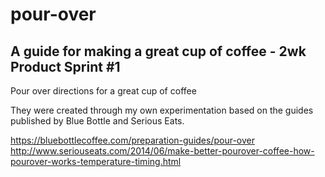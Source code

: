 # pour-over
A guide for making a great cup of coffee - 2wk Product Sprint #1
---

Pour over directions for a great cup of coffee

They were created through my own experimentation based on the guides published by Blue Bottle and Serious Eats.

https://bluebottlecoffee.com/preparation-guides/pour-over
http://www.seriouseats.com/2014/06/make-better-pourover-coffee-how-pourover-works-temperature-timing.html

